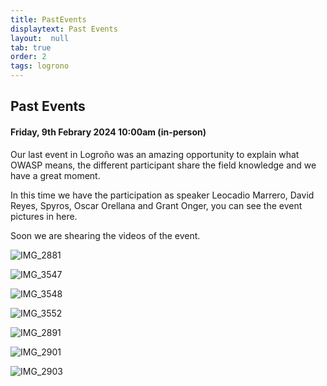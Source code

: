 ```yaml
---
title: PastEvents
displaytext: Past Events
layout:  null
tab: true
order: 2
tags: logrono
---
```


## Past Events

#### Friday, 9th Febrary 2024 10:00am (in-person)

Our last event in Logroño was an amazing opportunity to explain what OWASP means, the different participant share the field knowledge and we have a great moment.

In this time we have the participation as speaker Leocadio Marrero, David Reyes, Spyros, Oscar Orellana and Grant Onger, you can see the event pictures in here.

Soon we are shearing the videos of the event.

![IMG_2881](/assets/images/IMG_2881.jpg)

![IMG_3547](/assets/images/IMG_3547.jpg)

![IMG_3548](/assets/images/IMG_3548.jpg)

![IMG_3552](/assets/images/IMG_3552.jpg)

![IMG_2891](/assets/images/IMG_2891.jpg)

![IMG_2901](/assets/images/IMG_2901.jpg)

![IMG_2903](/assets/images/IMG_2903.jpg)

